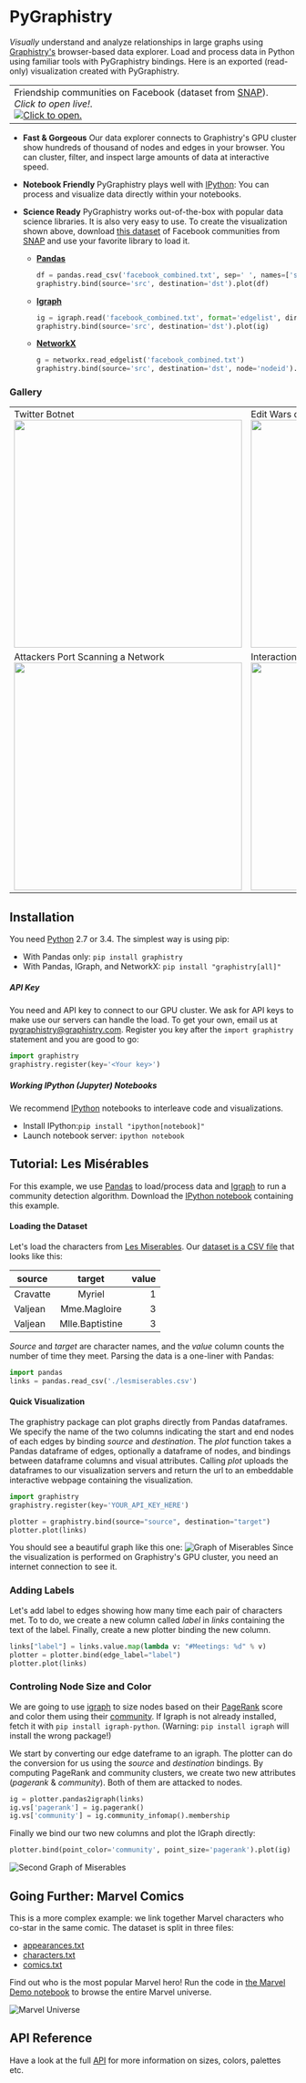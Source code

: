 # PyGraphistry

*Visually* understand and analyze relationships in large graphs using [Graphistry's](http://www.graphistry.com) browser-based data explorer. Load and process data in Python using familiar tools with PyGraphistry bindings. Here is an exported (read-only) visualization created with PyGraphistry.

<table style="width:100%;">
  <tr valign="top">
    <td>Friendship communities on Facebook (dataset from <a href="http://snap.stanford.edu">SNAP</a>). <em>Click to open live!</em>.<br><a href="http://proxy-staging.graphistry.com/graph/graph.html?dataset=Facebook&debug=true&info=true&play=0&mapper=opentsdb&menu=false&static=true&contentKey=Facebook_readme&center=false&left=-28057.922443107804&right=19343.789165388305&top=-13990.35481117573&bottom=12682.885549380659#"><img src="http://i.imgur.com/CvO12an.png" title="Click to open."></a>
  </tr>
</table>

- **Fast & Gorgeous** Our data explorer connects to Graphistry's GPU cluster show hundreds of thousand of nodes and edges in your browser. You can cluster, filter, and inspect large amounts of data at interactive speed.

-  **Notebook Friendly** PyGraphistry plays well with [IPython](http://ipython.org): You can process and visualize data directly within your notebooks.

- **Science Ready** PyGraphistry works out-of-the-box with popular data science libraries. It is also very easy to use. To create the visualization shown above, download  [this dataset](https://www.dropbox.com/s/csy1l8e3uv600mj/facebook_combined.txt?dl=1) of Facebook communities from [SNAP](http://snap.stanford.edu) and use your favorite library to load it.

  - **[Pandas](http://pandas.pydata.org)**

     ```python
     df = pandas.read_csv('facebook_combined.txt', sep=' ', names=['src', 'dst'])
     graphistry.bind(source='src', destination='dst').plot(df)
     ```

  - **[Igraph](http://igraph.org)**

     ```python
     ig = igraph.read('facebook_combined.txt', format='edgelist', directed=False)
     graphistry.bind(source='src', destination='dst').plot(ig)
     ```

  - **[NetworkX](https://networkx.github.io)**

     ```python
     g = networkx.read_edgelist('facebook_combined.txt')
     graphistry.bind(source='src', destination='dst', node='nodeid').plot(g)
     ```

### Gallery

<table>
    <tr valign="top">
        <td width="50%">Twitter Botnet<br><a href="http://TODO"><img width="400" src="http://i.imgur.com/qm5MCqS.jpg"></a></td>
        <td width="50%">Edit Wars on Wikipedia<br><a href="http://TODO"><img width="400" src="http://i.imgur.com/074zFve.png"></a></td>
    </tr>
    <tr valign="top">
        <td width="50%">Attackers Port Scanning a Network<br><a href="http://TODO"><img width="400" src="http://i.imgur.com/vKUDySw.png"></a></td>
        <td width="50%">Interactions between Proteins (Biogrid)<br><a href="http://TODO"><img width="400" src="http://i.imgur.com/nrUHLFz.png"></a></td>
    </tr>
</table>

## Installation

You need [Python](https://www.python.org) 2.7 or 3.4. The simplest way is using pip:

- With Pandas only: `pip install graphistry`
- With Pandas, IGraph, and NetworkX: `pip install "graphistry[all]"`

##### API Key
You need and API key to connect to our GPU cluster. We ask for API keys to make use our servers can handle the load. To get your own, email us at [pygraphistry@graphistry.com](mailto:pygraphistry@graphistry.com). Register you key after the `import graphistry` statement and you are good to go:

```python
import graphistry
graphistry.register(key='<Your key>')
```

##### Working IPython (Jupyter) Notebooks

We recommend [IPython](http://ipython.org) notebooks to interleave code and visualizations.

- Install IPython:`pip install "ipython[notebook]"`
- Launch notebook server: `ipython notebook`

## Tutorial: Les Misérables

For this example, we use [Pandas](http://pandas.pydata.org) to load/process data and [Igraph](http://igraph.org) to run a community detection algorithm. Download the [IPython notebook](https://www.dropbox.com/s/n35ahbhatshrau6/MiserablesDemo.ipynb?dl=1) containing this example.

#### Loading the Dataset
Let's load the characters from [Les Miserables](http://en.wikipedia.org/wiki/Les_Misérables). Our  [dataset is a CSV file](http://gist.github.com/thibaudh/3da4096c804680f549e6/) that looks like this:

| source        | target        | value  |
| ------------- |:-------------:| ------:|
| Cravatte |	Myriel | 1| Valjean	| Mme.Magloire | 3| Valjean	| Mlle.Baptistine | 3

*Source* and *target* are character names, and the *value* column counts the number of time they meet. Parsing the data is a one-liner with Pandas:

```python
import pandas
links = pandas.read_csv('./lesmiserables.csv')
```

#### Quick Visualization
The graphistry package can plot graphs directly from Pandas dataframes. We specify the name of the two columns indicating the start and end nodes of each edges by binding *source* and *destination*. The *plot* function takes a Pandas dataframe of edges, optionally a dataframe of nodes, and bindings between dataframe columns and visual attributes. Calling *plot* uploads the dataframes to our visualization servers and return the url to an embeddable interactive webpage containing the visualization.

```python
import graphistry
graphistry.register(key='YOUR_API_KEY_HERE')

plotter = graphistry.bind(source="source", destination="target")
plotter.plot(links)
```

You should see a beautiful graph like this one:
![Graph of Miserables](http://i.imgur.com/dRHHTyK.png) Since the visualization is performed on Graphistry's GPU cluster, you need an internet connection to see it.

### Adding Labels

Let's add label to edges showing how many time each pair of characters met. To to do, we create a new column called *label* in *links* containing the text of the label. Finally, create a new plotter binding the new column.

```python
links["label"] = links.value.map(lambda v: "#Meetings: %d" % v)
plotter = plotter.bind(edge_label="label")
plotter.plot(links)
```

### Controling Node Size and Color
We are going to use [igraph](http://igraph.org/python/) to size nodes based on their [PageRank](http://en.wikipedia.org/wiki/PageRank) score and color them using their [community](https://en.wikipedia.org/wiki/Community_structure). If Igraph is not already installed, fetch it with `pip install igraph-python`. (Warning: `pip install igraph` will install the wrong package!)

We start by converting our edge dateframe to an igraph. The plotter can do the conversion for us using the *source* and *destination* bindings. By computing PageRank and community clusters, we create two new attributes (*pagerank* & *community*). Both of them are attacked to nodes.

```python
ig = plotter.pandas2igraph(links)
ig.vs['pagerank'] = ig.pagerank()
ig.vs['community'] = ig.community_infomap().membership
```

Finally we bind our two new columns and plot the IGraph directly:

```python
plotter.bind(point_color='community', point_size='pagerank').plot(ig)
```

![Second Graph of Miserables](http://i.imgur.com/P7fm5sn.png)

## Going Further: Marvel Comics

This is a more complex example: we link together Marvel characters who co-star in the same comic. The dataset is split in three files:

- [appearances.txt](https://www.dropbox.com/s/yz78yy58m1mh8l2/appearances.txt?dl=1)
- [characters.txt](https://www.dropbox.com/s/7zodqsvqa9j29bb/characters.txt?dl=1)
- [comics.txt](https://www.dropbox.com/s/x1o30enl5abdpnm/comics.txt?dl=1)

Find out who is the most popular Marvel hero! Run the code in [the Marvel Demo notebook](https://www.dropbox.com/s/mzzq1mvpdwwmes1/MarvelTutorial.ipynb?dl=1) to browse the entire Marvel universe.

![Marvel Universe](http://i.imgur.com/0rgPLg7.png)

## API Reference

Have a look at the full [API](http://graphistry.com/api0.3.html#python) for more information on sizes, colors, palettes etc.

<!---

### Cheat Sheet
In a nutshell, `plot` *mandatory* arguments are:

- `edges` *pandas.DataFrame*: The edge dataframe.
- `source` *string*: The column of `edges` containing the start of each edge.
- `destination` *string*: The column of `edges` containing the end of each edge.

This is enough to define a graph.
##### Edges
We control the visual attributes of edges with the following *optional* arguments. Each of them refers to the name of a column of `edges`.

- `edge_color` *string*
- `edge_title` *string*
- `edge_label` *string*
- `edge_weight` *string*

##### Nodes
To control node visual attributes, we pass two more arguments:

- `nodes` *pandas.DataFrame*: The node dataframe.
- `node` *string*: The column of `nodes` that contains node identifiers (these are the same ids used in the `source` and `destination` columns of `edges`).

then we bind columns of `node` using:

- `point_title` *string*
- `point_label` *string*
- `point_size` *string*
- `point_color` *string*

-->


